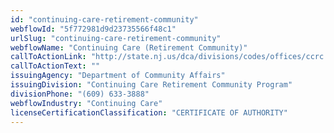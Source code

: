 ```yaml
---
id: "continuing-care-retirement-community"
webflowId: "5f772981d9d23735566f48c1"
urlSlug: "continuing-care-retirement-community"
webflowName: "Continuing Care (Retirement Community)"
callToActionLink: "http://state.nj.us/dca/divisions/codes/offices/ccrc.html"
callToActionText: ""
issuingAgency: "Department of Community Affairs"
issuingDivision: "Continuing Care Retirement Community Program"
divisionPhone: "(609) 633-3888"
webflowIndustry: "Continuing Care"
licenseCertificationClassification: "CERTIFICATE OF AUTHORITY"
---
```

